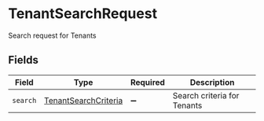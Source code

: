 # TenantSearchRequest

Search request for Tenants


## Fields

| Field                                                               | Type                                                                | Required                                                            | Description                                                         |
| ------------------------------------------------------------------- | ------------------------------------------------------------------- | ------------------------------------------------------------------- | ------------------------------------------------------------------- |
| `search`                                                            | [TenantSearchCriteria](../../models/shared/tenantsearchcriteria.md) | :heavy_minus_sign:                                                  | Search criteria for Tenants                                         |